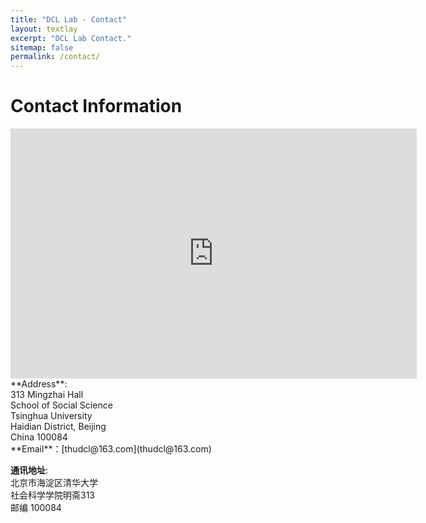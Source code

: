 ```yaml
---
title: "DCL Lab - Contact"
layout: textlay
excerpt: "DCL Lab Contact."
sitemap: false
permalink: /contact/
---
```


# Contact Information

<div class="row">
  <div class="col-md-8" markdown="1">
 <iframe src="https://map.baidu.com/poi/%E6%B8%85%E5%8D%8E%E5%A4%A7%E5%AD%A6-%E6%98%8E%E6%96%8B/@12949813,4841877,13z?uid=92f459953074216641d63e7a&ugc_type=3&ugc_ver=1&device_ratio=2&compat=1&querytype=detailConInfo&da_src=shareurl" width="650" height="400" frameborder="0" style="border:0" allowfullscreen></iframe>

  </div>
  <div class="col-md-4" markdown="1">
  **Address**:<br>
               313 Mingzhai Hall<br>
               School of Social Science<br>
               Tsinghua University<br>
               Haidian District, Beijing<br>
               China 100084<br>
  **Email**：[thudcl@163.com](thudcl@163.com)<br>
  
  **通讯地址**:<br>
               北京市海淀区清华大学<br>
               社会科学学院明斋313<br>
               邮编 100084<br>
  </div>
</div>




